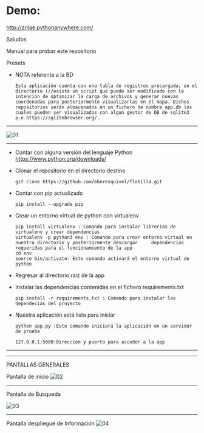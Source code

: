 # Demo: 
http://zrilae.pythonanywhere.com/


Saludos

Manual para probar este repositorio

Presets

- NOTA referente a la BD
      
      Esta aplicación cuenta con una tabla de registros precargada, en el directorio (//existe un script que puede ser modificado con la intención de optimizar la carga de archivos y generar nuevas coordenadas para posteriormente visualizarlas en el mapa. Dichos repositorios serán almacenados en un fichero de nombre app.db los cuales pueden ser visualizados con algun gestor de DB de sqlite3 p.e https://sqlitebrowser.org/. 
_____
![01](https://user-images.githubusercontent.com/19479856/54296526-bb2b1400-457a-11e9-8b80-a2cace21dc84.png)

_____
      
- Contar con alguna versión del lenguaje Python       
      https://www.python.org/downloads/

- Clonar el repositorio en el directorio destino

      git clone https://github.com/eberesquivel/flotilla.git
- Contar con pip actualizado

      pip install --upgrade pip
- Crear un entorno virtual de python con virtualenv
      
      pip install virtualenv : Comando para instalar librerías de virtualenv y crear dependencias
      virtualenv -p python3 env : Comando para crear entorno virtual en nuestro directorio y posteriormente descargar     dependencias requeridas para el funcionamiento de la app
      cd env
      source bin/activate: Este comando activará el entorno virtual de python
- Regresar al directorio raiz de la app
      
- Instalar las dependencias contenidas en el fichero requirements.txt
      
      pip install -r requirements.txt : Comando para instalar las dependecias del proyecto


- Nuestra aplicación está lista para iniciar
      
      python app.py :Este comando iniciará la aplicación en un servidor de prueba 
      
      127.0.0.1:5000:Dirección y puerto para acceder a la app
____

____

PANTALLAS GENERALES

Pantalla de inicio
![02](https://user-images.githubusercontent.com/19479856/54308219-1ec13b80-4593-11e9-8147-6306720ef417.png)

____
Pantalla de Busqueda

![03](https://user-images.githubusercontent.com/19479856/54308313-63e56d80-4593-11e9-9bc5-3ba80b62408a.png)

_____

Pantalla despliegue de Información
![04](https://user-images.githubusercontent.com/19479856/54308487-bb83d900-4593-11e9-8e44-9ed0534e15d6.png)
